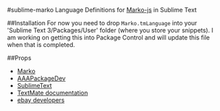 #sublime-marko
Language Definitions for [Marko-js](https://github.com/marko-js/marko) in Sublime Text

##Installation
For now you need to drop `Marko.tmLanguage` into your 'Sublime Text 3/Packages/User' folder (where you store your snippets). I am working on getting this into Package Control and will update this file when that is completed.

##Props
- [Marko](https://github.com/marko-js/marko)
- [AAAPackageDev](https://bitbucket.org/guillermooo/aaapackagedev)
- [SublimeText](http://www.sublimetext.com/)
- [TextMate documentation](https://manual.macromates.com/en/language_grammars)
- [ebay developers](https://go.developer.ebay.com/)

